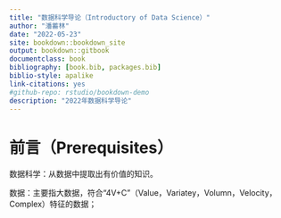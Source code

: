 ```yaml
--- 
title: "数据科学导论（Introductory of Data Science）"
author: "潘蓄林"
date: "2022-05-23"
site: bookdown::bookdown_site
output: bookdown::gitbook
documentclass: book
bibliography: [book.bib, packages.bib]
biblio-style: apalike
link-citations: yes
#github-repo: rstudio/bookdown-demo
description: "2022年数据科学导论"
---
```


# 前言（Prerequisites）

数据科学：从数据中提取出有价值的知识。

数据：主要指大数据，符合“4V+C”（Value，Variatey，Volumn，Velocity，Complex）特征的数据；


